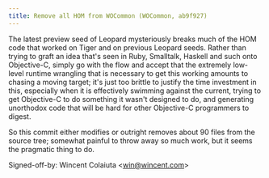 ```yaml
---
title: Remove all HOM from WOCommon (WOCommon, ab9f927)
---
```


The latest preview seed of Leopard mysteriously breaks much of the HOM code that worked on Tiger and on previous Leopard seeds. Rather than trying to graft an idea that's seen in Ruby, Smalltalk, Haskell and such onto Objective-C, simply go with the flow and accept that the extremely low-level runtime wrangling that is necessary to get this working amounts to chasing a moving target; it's just too brittle to justify the time investment in this, especially when it is effectively swimming against the current, trying to get Objective-C to do something it wasn't designed to do, and generating unorthodox code that will be hard for other Objective-C programmers to digest.

So this commit either modifies or outright removes about 90 files from the source tree; somewhat painful to throw away so much work, but it seems the pragmatic thing to do.

Signed-off-by: Wincent Colaiuta &lt;win@wincent.com&gt;
